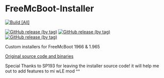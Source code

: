 # FreeMcBoot-Installer

[![Build [All]](https://github.com/israpps/FreeMcBoot-Installer/actions/workflows/compile-core.yml/badge.svg)](https://github.com/israpps/FreeMcBoot-Installer/actions/workflows/compile-core.yml)

[![GitHub release (by tag)](https://img.shields.io/github/downloads/israpps/FreeMcBoot-installer/latest-1965/total?color=black&label=downloads%20%5B1.965%5D)](https://github.com/israpps/FreeMcBoot-Installer/releases/tag/latest-1965)
[![GitHub release (by tag)](https://img.shields.io/github/downloads/israpps/FreeMcBoot-installer/latest-1966/total?color=black&label=downloads%20%5B1.966%5D)](https://github.com/israpps/FreeMcBoot-Installer/releases/tag/latest-1966)
[![GitHub release (by tag)](https://img.shields.io/github/downloads/israpps/FreeMcBoot-Installer/APPS/total?color=000000&label=Apps%20Pack)](https://github.com/israpps/FreeMcBoot-Installer/releases/tag/APPS)

 Custom installers for FreeMcBoot 1966 & 1.965


[Original source code and binaries](https://sites.google.com/view/ysai187/home/projects/fmcbfhdb)

Special Thanks to SP193 for leaving the installer source code! it will help me out to add features to mi wLE mod ^^
